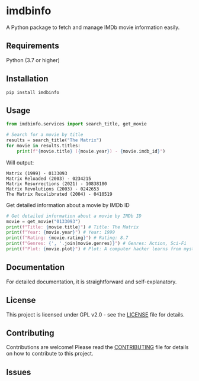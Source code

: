 # imdbinfo
A Python package to fetch and manage IMDb movie information easily.

## Requirements

Python (3.7 or higher)

## Installation

`pip install imdbinfo`

## Usage

``` python
from imdbinfo.services import search_title, get_movie

# Search for a movie by title
results = search_title("The Matrix")
for movie in results.titles:
    print(f"{movie.title} ({movie.year}) - {movie.imdb_id}")
``` 
Will output:
``` 
Matrix (1999) - 0133093
Matrix Reloaded (2003) - 0234215
Matrix Resurrections (2021) - 10838180
Matrix Revolutions (2003) - 0242653
The Matrix Recalibrated (2004) - 0410519
``` 

Get detailed information about a movie by IMDb ID

``` python
# Get detailed information about a movie by IMDb ID
movie = get_movie("0133093") 
print(f"Title: {movie.title}") # Title: The Matrix
print(f"Year: {movie.year}") # Year: 1999
print(f"Rating: {movie.rating}") # Rating: 8.7
print(f"Genres: {', '.join(movie.genres)}") # Genres: Action, Sci-Fi
print(f"Plot: {movie.plot}") # Plot: A computer hacker learns from mysterious rebels about the true nature of his reality and his role in the war against its controllers.
``` 

## Documentation
For detailed documentation, it is straightforward and self-explanatory.
## License
This project is licensed under GPL  v2.0 - see the [LICENSE](LICENSE) file for details.
## Contributing
Contributions are welcome! Please read the [CONTRIBUTING](CONTRIBUTING.md) file for details on how to contribute to this project.
## Issues
